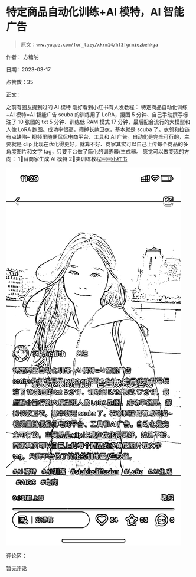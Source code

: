 # 特定商品自动化训练+AI 模特，AI 智能广告

> 原文：[`www.yuque.com/for_lazy/xkrm14/hf3fgrmiezbehkga`](https://www.yuque.com/for_lazy/xkrm14/hf3fgrmiezbehkga)

作者： 方糖呐

日期：2023-03-17

点赞数：35

正文：

之前有圈友提到过的 AI 模特 刚好看到小红书有人发教程： 特定商品自动化训练+AI 模特=AI 智能广告 scuba 的训练用了 LoRA，搜图 5 分钟、自己手动撰写标注了 10 张图的 txt 5 分钟、训练低 RAM 模式 17 分钟，最后配合流行的大模型和人像 LoRA 跑图。成功率很高，筛掉长款卫衣，基本就是 scuba 了。衣领和拉链有点缺陷~ 视频里随便侃侃电商平台、工具和 AI 广告。自动化是完全可行的，主要就是 clip 比现在优化得更好，就算不好、商家其实可以自己上传每个商品的多角度图片和文字 tag，只要平台做了简化的训练器/生成器。 感觉可以做变现的方向： 1⃣️替商家生成 AI 模特 2⃣️卖训练教程￼￼[小红书](http://xhslink.com/LFpsao)

![](img/cbeda78378b55f9cf4d62d7a279498c5.png)

评论区：

暂无评论



